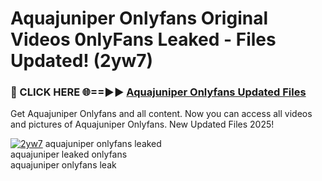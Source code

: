 # Aquajuniper Onlyfans Original Videos 0nlyFans Leaked - Files Updated! (2yw7)

<h3>🔴 CLICK HERE 🌐==►► <a href="https://tinyurl.com/x26r9saj" rel="nofollow">Aquajuniper Onlyfans Updated Files</a></h3>

Get Aquajuniper Onlyfans and all content. Now you can access all videos and pictures of Aquajuniper Onlyfans. New Updated Files 2025!

[![2yw7](https://i.imgur.com/LkgZPqh.gif)](https://tinyurl.com/x26r9saj)
aquajuniper onlyfans leaked<br>
aquajuniper leaked onlyfans<br>
aquajuniper onlyfans leak